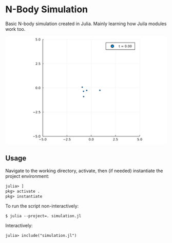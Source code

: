 # N-Body Simulation

Basic N-body simulation created in Julia. Mainly learning how Juila modules work too.

![](animation.gif)

## Usage
Navigate to the working directory, activate, then (if needed) instantiate the project environment:
```
julia> ]
pkg> activate .
pkg> instantiate
```
To run the script non-interactively:
```
$ julia --project=. simulation.jl
```
Interactively:
```
julia> include("simulation.jl")
```